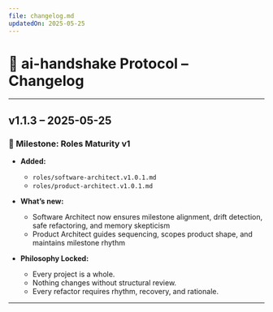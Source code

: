 ```yaml
---
file: changelog.md
updatedOn: 2025-05-25
---
```


# 📓 ai-handshake Protocol – Changelog

---

## v1.1.3 – 2025-05-25
### 🧱 Milestone: Roles Maturity v1

- **Added:**
  - `roles/software-architect.v1.0.1.md`
  - `roles/product-architect.v1.0.1.md`

- **What’s new:**
  - Software Architect now ensures milestone alignment, drift detection, safe refactoring, and memory skepticism
  - Product Architect guides sequencing, scopes product shape, and maintains milestone rhythm

- **Philosophy Locked:**
  - Every project is a whole.
  - Nothing changes without structural review.
  - Every refactor requires rhythm, recovery, and rationale.

---
